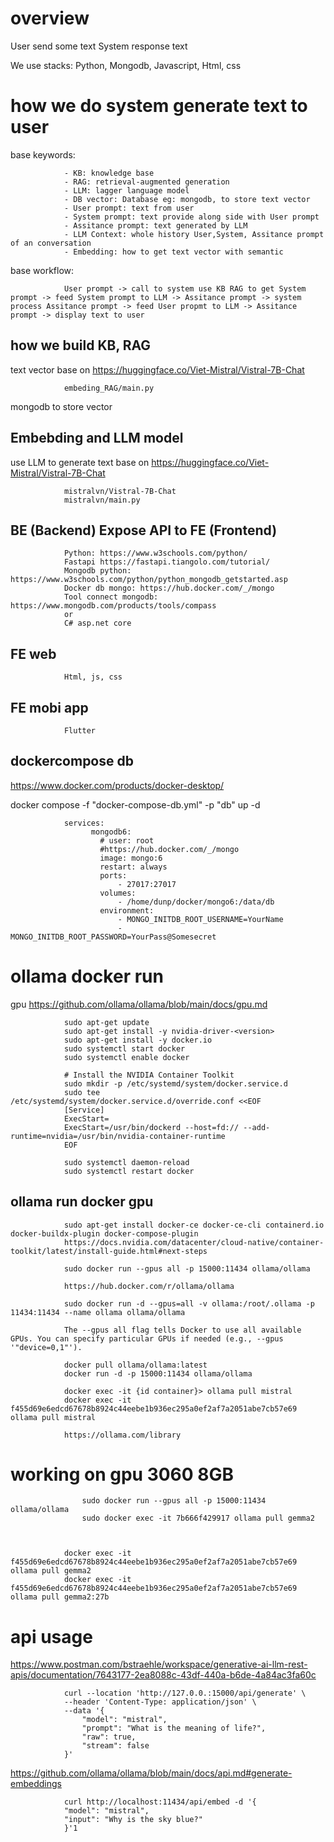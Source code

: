# overview

User send some text 
System response text 

We use stacks: Python, Mongodb, Javascript, Html, css

# how we do system generate text to user

base keywords:

                - KB: knowledge base 
                - RAG: retrieval-augmented generation
                - LLM: lagger language model
                - DB vector: Database eg: mongodb, to store text vector 
                - User prompt: text from user
                - System prompt: text provide along side with User prompt
                - Assitance prompt: text generated by LLM
                - LLM Context: whole history User,System, Assitance prompt of an conversation 
                - Embedding: how to get text vector with semantic

base workflow:

                User prompt -> call to system use KB RAG to get System prompt -> feed System prompt to LLM -> Assitance prompt -> system process Assitance prompt -> feed User propmt to LLM -> Assitance prompt -> display text to user

## how we build KB, RAG 

text vector base on https://huggingface.co/Viet-Mistral/Vistral-7B-Chat

                embeding_RAG/main.py

mongodb to store vector

## Embebding and LLM model 

use LLM to generate text base on https://huggingface.co/Viet-Mistral/Vistral-7B-Chat 

                mistralvn/Vistral-7B-Chat
                mistralvn/main.py

## BE (Backend) Expose API to FE (Frontend)

                Python: https://www.w3schools.com/python/
                Fastapi https://fastapi.tiangolo.com/tutorial/
                Mongodb python: https://www.w3schools.com/python/python_mongodb_getstarted.asp 
                Docker db mongo: https://hub.docker.com/_/mongo
                Tool connect mongodb: https://www.mongodb.com/products/tools/compass 
                or
                C# asp.net core

## FE web

                Html, js, css

## FE mobi app

                Flutter


## dockercompose db

https://www.docker.com/products/docker-desktop/

docker compose -f "docker-compose-db.yml" -p "db" up -d

                services:
                      mongodb6:
                        # user: root
                        #https://hub.docker.com/_/mongo
                        image: mongo:6
                        restart: always
                        ports:
                            - 27017:27017
                        volumes:
                            - /home/dunp/docker/mongo6:/data/db
                        environment:
                            - MONGO_INITDB_ROOT_USERNAME=YourName
                            - MONGO_INITDB_ROOT_PASSWORD=YourPass@Somesecret


# ollama docker run
                
gpu https://github.com/ollama/ollama/blob/main/docs/gpu.md

                sudo apt-get update
                sudo apt-get install -y nvidia-driver-<version>
                sudo apt-get install -y docker.io
                sudo systemctl start docker
                sudo systemctl enable docker

                # Install the NVIDIA Container Toolkit
                sudo mkdir -p /etc/systemd/system/docker.service.d
                sudo tee /etc/systemd/system/docker.service.d/override.conf <<EOF
                [Service]
                ExecStart=
                ExecStart=/usr/bin/dockerd --host=fd:// --add-runtime=nvidia=/usr/bin/nvidia-container-runtime
                EOF

                sudo systemctl daemon-reload
                sudo systemctl restart docker

## ollama run docker gpu

                sudo apt-get install docker-ce docker-ce-cli containerd.io docker-buildx-plugin docker-compose-plugin
                https://docs.nvidia.com/datacenter/cloud-native/container-toolkit/latest/install-guide.html#next-steps

                sudo docker run --gpus all -p 15000:11434 ollama/ollama

                https://hub.docker.com/r/ollama/ollama

                sudo docker run -d --gpus=all -v ollama:/root/.ollama -p 11434:11434 --name ollama ollama/ollama

                The --gpus all flag tells Docker to use all available GPUs. You can specify particular GPUs if needed (e.g., --gpus '"device=0,1"').

                docker pull ollama/ollama:latest
                docker run -d -p 15000:11434 ollama/ollama

                docker exec -it {id container}> ollama pull mistral
                docker exec -it f455d69e6edcd67678b8924c44eebe1b936ec295a0ef2af7a2051abe7cb57e69 ollama pull mistral

                https://ollama.com/library

# working on gpu 3060 8GB

                    sudo docker run --gpus all -p 15000:11434 ollama/ollama
                    sudo docker exec -it 7b666f429917 ollama pull gemma2
                                


                docker exec -it f455d69e6edcd67678b8924c44eebe1b936ec295a0ef2af7a2051abe7cb57e69 ollama pull gemma2
                docker exec -it f455d69e6edcd67678b8924c44eebe1b936ec295a0ef2af7a2051abe7cb57e69 ollama pull gemma2:27b
# api usage

https://www.postman.com/bstraehle/workspace/generative-ai-llm-rest-apis/documentation/7643177-2ea8088c-43df-440a-b6de-4a84ac3fa60c

                curl --location 'http://127.0.0.:15000/api/generate' \
                --header 'Content-Type: application/json' \
                --data '{
                    "model": "mistral",
                    "prompt": "What is the meaning of life?",
                    "raw": true,
                    "stream": false
                }'

https://github.com/ollama/ollama/blob/main/docs/api.md#generate-embeddings

                curl http://localhost:11434/api/embed -d '{
                "model": "mistral",
                "input": "Why is the sky blue?"
                }'1